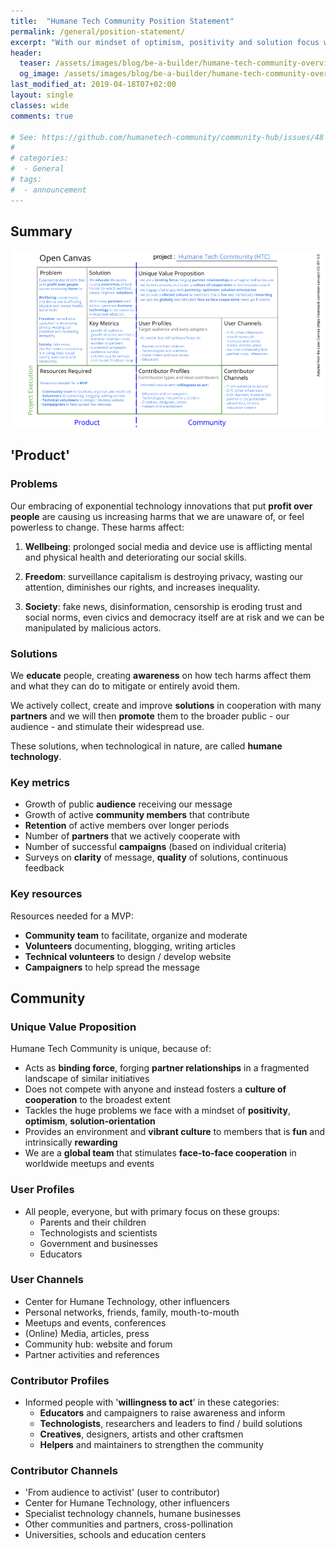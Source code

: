 ```yaml
---
title:  "Humane Tech Community Position Statement"
permalink: /general/position-statement/
excerpt: "With our mindset of optimism, positivity and solution focus we at Humane Tech Community are uniquely focused to tackle the Harms of Technology."
header:
  teaser: /assets/images/blog/be-a-builder/humane-tech-community-overview.png
  og_image: /assets/images/blog/be-a-builder/humane-tech-community-overview.png
last_modified_at: 2019-04-18T07+02:00
layout: single
classes: wide
comments: true

# See: https://github.com/humanetech-community/community-hub/issues/48
# 
# categories:
#  - General
# tags:
#  - announcement
---
```


## Summary

![Humane Tech Community Open Canvas](/assets/images/blog/position-statement/humanetech-community-open-canvas-summary.png) 

## 'Product'

### Problems

Our embracing of exponential technology innovations that put **profit over people** are causing us increasing harms that we are unaware of, or feel powerless to change. These harms affect:

1. **Wellbeing**: prolonged social media and device use is afflicting mental and physical health and deteriorating our social skills.

2. **Freedom**: surveillance capitalism is destroying privacy, wasting our attention, diminishes our rights, and increases inequality.

3. **Society**: fake news, disinformation, censorship is eroding trust and social norms, even civics and democracy itself are at risk and we can be manipulated by malicious actors.

### Solutions

We **educate** people, creating **awareness** on how tech harms affect them and what they can do to mitigate or entirely avoid them.

We actively collect, create and improve **solutions** in cooperation with many **partners** and we will then **promote** them to the broader public - our audience - and stimulate their widespread use.

These solutions, when technological in nature, are called **humane technology**.

### Key metrics

- Growth of public **audience** receiving our message
- Growth of active **community members** that contribute
- **Retention** of active members over longer periods
- Number of **partners** that we actively cooperate with
- Number of successful **campaigns** (based on individual criteria)
- Surveys on **clarity** of message, **quality** of solutions, continuous feedback

### Key resources

Resources needed for a MVP:

- **Community team** to facilitate, organize and moderate
- **Volunteers** documenting, blogging, writing articles
- **Technical volunteers** to design / develop website
- **Campaigners** to help spread the message

## Community

### Unique Value Proposition

Humane Tech Community is unique, because of:

- Acts as **binding force**, forging **partner relationships** in a fragmented landscape of similar initiatives
- Does not compete with anyone and instead fosters a **culture of cooperation** to the broadest extent
- Tackles the huge problems we face with a mindset of **positivity**, **optimism**, **solution-orientation**
- Provides an environment and **vibrant culture** to members that is **fun** and intrinsically **rewarding**
- We are a **global team** that stimulates **face-to-face cooperation** in worldwide meetups and events

### User Profiles

- All people, everyone, but with primary focus on these groups:
  - Parents and their children
  - Technologists and scientists
  - Government and businesses
  - Educators

### User Channels

- Center for Humane Technology, other influencers
- Personal networks, friends, family, mouth-to-mouth
- Meetups and events, conferences
- (Online) Media, articles, press
- Community hub: website and forum
- Partner activities and references

### Contributor Profiles

- Informed people with '**willingness to act**' in these categories:
  - **Educators** and campaigners to raise awareness and inform
  - **Technologists**, researchers and leaders to find / build solutions
  - **Creatives**, designers, artists and other craftsmen
  - **Helpers** and maintainers to strengthen the community

### Contributor Channels

- 'From audience to activist' (user to contributor)
- Center for Humane Technology, other influencers
- Specialist technology channels, humane businesses
- Other communities and partners, cross-pollination
- Universities, schools and education centers